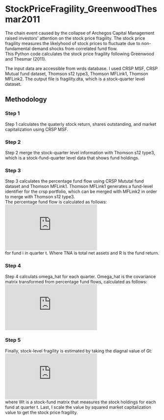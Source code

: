 # StockPriceFragility_GreenwoodThesmar2011
   
The chain event caused by the collapse of Archegos Capital Management raised investors' attention on the stock price fragility. The stock price fragility measures the likelyhood of stock prices to fluctuate due to non-fundamental demand shocks from correlated fund flow.   
This Python code calculates the stock price fragility following Greenwood and Thesmar (2011).      

The input data are accessible from wrds database. I used CRSP MSF, CRSP Mutual fund dataset, Thomson s12 type3, Thomson MFLink1, Thomson MFLink2. The output file is fragility.dta, which is a stock-quarter level dataset.   
          
## Methodology 
### Step 1
Step 1 calculates the quaterly stock return, shares outstanding, and market capitalization using CRSP MSF.   
### Step 2
Step 2 merge the stock-quarter level information with Thomson s12 type3, which is a stock-fund-quarter level data that shows fund holdings.
### Step 3
Step 3 calculates the percentage fund flow using CRSP Mututal fund dataset and Thomson MFLink1. Thomson MFLink1 generates a fund-level identifier for the crsp portfolio, which can be merged with MFLink2 in order to merge with Thomson s12 type3.    
The percentage fund flow is calculated as follows:   
![img](http://latex.codecogs.com/svg.latex?f%5E%5C%25_%7Bi%2Ct%7D%3D%5Cfrac%7BTNA_%7Bi%2Ct%7D-TNA_%7Bi%2Ct-1%7D%281%2BR_%7Bi%2Ct-1%7D%29%7D%7BTNA_%7Bi%2Ct-1%7D%7D)    
for fund i in quarter t. Where TNA is total net assets and R is the fund return.   
### Step 4
Step 4 calculats omega_hat for each quarter. Omega_hat is the covariance matrix transformed from percentage fund flows, calculated as follows:  
![img](http://latex.codecogs.com/svg.latex?%5Chat%7B%5COmega%7D_%7Bt%7D%3Ddiag%28TNA_%7Bt%7D%29%5COmega%5E%7B%5C%25%7D_%7Bt%7Ddiag%28TNA_%7Bt%7D%29)
### Step 5   
Finally, stock-level fragility is estimated by taking the diagnal value of Gt:   
![img](http://latex.codecogs.com/svg.latex?G_t%3DW%27_t%5Chat%7B%5COmega%7D_%7Bt%7DW_t)    
where Wt is a stock-fund matrix that measures the stock holdings for each fund at quarter t. Last, I scale the value by squared market capitalization value to get the stock price fragility.


